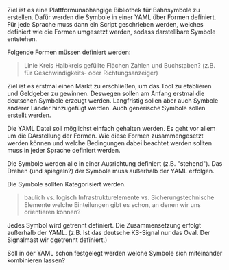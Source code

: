 Ziel ist es eine Plattformunabhängige Bibliothek für Bahnsymbole zu erstellen. Dafür werden die Symbole in einer YAML über Formen definiert. Für jede Sprache muss dann ein Script geschrieben werden, welches definiert wie die Formen umgesetzt werden, sodass darstellbare Symbole entstehen.

Folgende Formen müssen definiert werden:
> Linie
> Kreis
> Halbkreis
> gefüllte Flächen
> Zahlen und Buchstaben? (z.B. für Geschwindigkeits- oder Richtungsanzeiger)

Ziel ist es erstmal einen Markt zu erschließen, um das Tool zu etablieren und Geldgeber zu gewinnen. Deswegen sollen am Anfang erstmal die deutschen Symbole erzeugt werden. Langfristig sollen aber auch Symbole anderer Länder hinzugefügt werden. Auch generische Symbole sollen erstellt werden.

Die YAML Datei soll möglichst einfach gehalten werden. Es geht vor allem um die DArstellung der Formen.
Wie diese Formen zusammengesetzt werden können und welche Bedingungen dabei beachtet werden sollten muss in jeder Sprache definiert werden.

Die Symbole werden alle in einer Ausrichtung definiert (z.B. "stehend"). Das Drehen (und spiegeln?) der Symbole muss außerhalb der YAML erfolgen. 


Die Symbole sollten Kategorisiert werden. 
> baulich vs. logisch
> Infrastrukturelemente vs. Sicherungstechnische Elemente
> welche Einteilungen gibt es schon, an denen wir uns orientieren können?
  
Jedes Symbol wird getrennt definiert. Die Zusammensetzung erfolgt außerhalb der YAML. (z.B. Ist das deutsche KS-Signal nur das Oval. Der Signalmast wir dgetrennt definiert.)

Soll in der YAML schon festgelegt werden welche Symbole sich miteinander kombinieren lassen?





